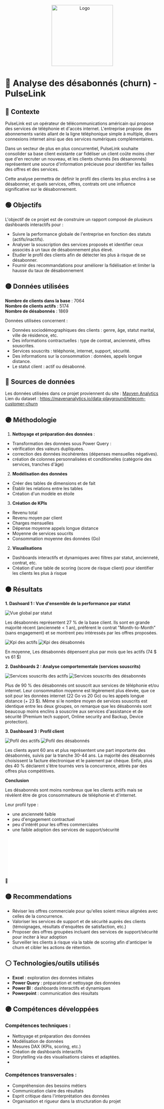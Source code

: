 <p align="center">
  <img src="./Images/Logo_PulseLink.png" alt="Logo" width="200">
</p>

# 📡 Analyse des désabonnés (churn) - PulseLink



## 🔵 Contexte

PulseLink est un opérateur de télécommunications américain qui propose des services de téléphonie et d'accès internet. L'entreprise propose des abonnements variés allant de la ligne téléphonique simple à multiple, divers connexions internet ainsi que des services numériques complémentaires.

Dans un secteur de plus en plus concurrentiel, PulseLink souhaite consolider sa base client existante car fidéliser un client coûte moins cher que d'en recruter un nouveau, et les clients churnés (les désanonnés) représentent une source d'information précieuse pour identifier les failles des offres et des services.

Cette analyse permettra de définir le profil des clients les plus enclins à se désabonner, et quels services, offres, contrats ont une influence significative sur le désabonnement.



## 🟢 Objectifs

L'objectif de ce projet est de construire un rapport composé de plusieurs dashboards interactifs pour :

- Suivre la performance globale de l'entreprise en fonction des statuts (actifs/inactifs).
- Analyser la souscription des services proposés et identifier ceux associés à un taux de désabonnement plus élevé.
- Étudier le profil des clients afin de détecter les plus à risque de se désabonner.
- Fournir des recommandations pour améliorer la fidélisation et limiter la hausse du taux de désabonnement



## 🟡 Données utilisées

**Nombre de clients dans la base** : 7064  
**Nombre de clients actifs** : 5174  
**Nombre de désabonnés** : 1869  

Données utilisées concernent :

- Données sociodémographiques des clients : genre, âge, statut marital, ville de résidence, etc.
- Des informations contractuelles : type de contrat, ancienneté, offres souscrites.
- Services souscrits : téléphonie, internet, support, sécurité.
- Des informations sur la consommation : données, appels longue distance.
- Le statut client : actif ou désabonné.



## 🔵 Sources de données

Les données utilisées dans ce projet proviennent du site : [Mayven Analytics](https://mavenanalytics.io/)
Lien du dataset : https://mavenanalytics.io/data-playground/telecom-customer-churn



## 🟣 Méthodologie

1. **Nettoyage et préparation des données** :

- Transformation des données sous Power Query : 
 - vérification des valeurs dupliquées.
 - correction des données incohérentes (dépenses mensuelles négatives).
 - création de colonnes personnalisées et conditionelles (catégorie des services, tranches d'âge)

2. **Modélisation des données**

- Créer des tables de dimensions et de fait
- Établir les relations entre les tables
- Création d'un modèle en étoile

3. **Création de KPIs**

- Revenu total
- Revenu moyen par client
- Charges mensuelles 
- Dépense moyenne appels longue distance
- Moyenne de services soucrits
- Consommation moyenne des données (Go)

2. **Visualisations**

- Dashboards interactifs et dynamiques avec filtres par statut, ancienneté, contrat, etc.
- Création d'une table de scoring (score de risque client) pour identifier les clients les plus à risque



## 🟠 Résultats

**1. Dashoard 1 : Vue d'ensemble de la performance par statut**

![Vue global par statut](./Images/Vue_globale_performance.png)

Les désabonnés représentent 27 % de la base client. Ils sont en grande majorité récent (ancienneté < 1 an), préférent le contrat "Month-to-Month" (sans engagement) et se montrent peu intéressés par les offres proposées.

![Kpi des actifs](./Images/Kpi_actifs.png)
![Kpi des désabonnés](./Images/Kpi_churn.png)

En moyenne, Les désabonnés dépensent plus par mois que les actifs (74 $ vs 61 $)

**2. Dashboards 2 : Analyse comportementale (services souscrits)**

![Services souscrits des actifs](./Images/Analyse_comportementale_actifs.jpg)
![Services souscrits des désabonnés](./Images/Analyse_comportementale_désabonnés.jpg)

Plus de 90 % des désabonnés ont souscrit aux services de téléphonie et/ou internet. Leur consommation moyenne est légèrement plus élevée, que ce soit pour les données internet (22 Go vs 20 Go) ou les appels longue distance (+ 23 $).
Même si le nombre moyen de services souscrits est identique entre les deux groupes, on remarque que les désabonnés sont beaucoup moins enclins à souscrire aux services d'assistance et de sécurité (Premium tech support, Online security and Backup, Device protection).

**3. Dashboard 3 : Profil client**

![Pofil des actifs](./Images/Profil_des_clients_actifs.jpg)
![Pofil des désabonnés](./Images/Profil_des_clients_désabonnés.jpg)

Les clients ayant 60 ans et plus représentent une part importante des désabonnés, suivis par la tranche 30-44 ans. 
La majorité des désabonnés choisissent la facture électronique et le paiement par chèque.
Enfin, plus des 40 % déclarent s'être tournés vers la concurrence, attirés par des offres plus compétitives.

**Conclusion**

Les désabonnés sont moins nombreux que les clients actifs mais se révèlent être de gros consommateurs de téléphonie et d'internet.

Leur profil type : 
- une ancienneté faible
- peu d'engagement contractuel
- peu d'intérêt pour les offres commerciales
- une faible adoption des services de support/sécurité


📄![Voir la présentation PowerPoint (PDF)](./Présentation_PPT/Présentation_analyse_churn.pdf)



## 🟡 Recommendations

- Réviser les offres commerciale pour qu'elles soient mieux alignées avec celles de la concurrence.
- Valoriser les services de support et de sécurité auprès des clients (témoignages, résultats d'enquêtes de satisfaction, etc.)
- Proposer des offres groupées incluant des services de support/sécurité pour inciter à leur adoption
- Surveiller les clients à risque via la table de scoring afin d'anticiper le churn et cibler les actions de rétention.



## ⚪ Technologies/outils utilisés

- **Excel** : exploration des données initiales
- **Power Query**  : préparation et nettoyage des données
- **Power BI** : dashboards interactifs et dynamiques
- **Powerpoint** : communication des résultats



## 🟣 Compétences développées

### Compétences techniques :

- Nettoyage et préparation des données
- Modélisation de données
- Mesures DAX (KPIs, scoring, etc.)
- Création de dashboards interactifs
- Storytelling via des visualisations claires et adaptées.
- 

### Compétences transversales : 

- Compréhension des besoins métiers
- Communication claire des résultats
- Esprit critique dans l'interprétation des données
- Organisation et rigueur dans la structuration du projet

